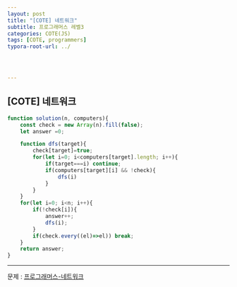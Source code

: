 ```yaml
---
layout: post
title: "[COTE] 네트워크"
subtitle: 프로그래머스 레벨3
categories: COTE(JS)
tags: [COTE, programmers]
typora-root-url: ../




---
```


## [COTE] 네트워크

```javascript
function solution(n, computers){
    const check = new Array(n).fill(false);
    let answer =0;

    function dfs(target){
        check[target]=true;        
        for(let i=0; i<computers[target].length; i++){
            if(target===i) continue;
            if(computers[target][i] && !check){
                dfs(i)
            }
        }
    }
    for(let i=0; i<n; i++){
        if(!check[i]){
            answer++;
            dfs(i);
        }
        if(check.every((el)=>el)) break;
    }
    return answer;
}
```

---

문제 : [프로그래머스-네트워크](https://programmers.co.kr/learn/courses/30/lessons/43162)

